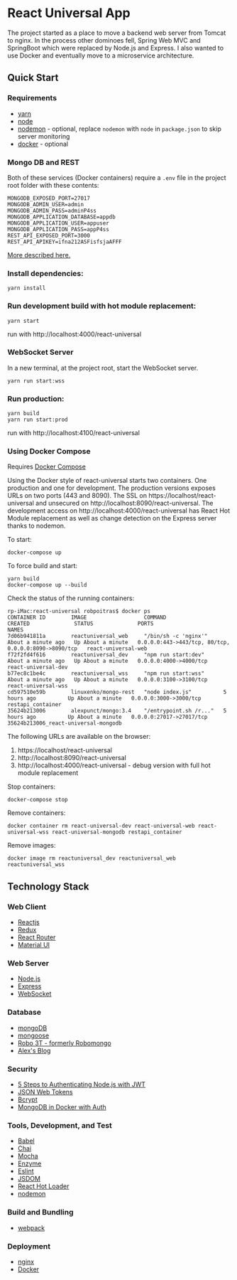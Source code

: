 # React Universal App

The project started as a place to move a backend web server from Tomcat to nginx.
In the process other dominoes fell, Spring Web MVC and SpringBoot which were replaced
by Node.js and Express. I also wanted to use Docker and eventually move to a
microservice architecture.

## Quick Start

### Requirements
* [yarn](https://yarnpkg.com/en/)
* [node](https://nodejs.org/en/)
* [nodemon](https://nodemon.io/) - optional, replace `nodemon` with `node` in `package.json` to skip server monitoring
* [docker](https://www.docker.com/) - optional

### Mongo DB and REST
Both of these services (Docker containers) require a `.env` file in the project root folder with these contents:
```
MONGODB_EXPOSED_PORT=27017
MONGODB_ADMIN_USER=admin
MONGODB_ADMIN_PASS=adminP4ss
MONGODB_APPLICATION_DATABASE=appdb
MONGODB_APPLICATION_USER=appuser
MONGODB_APPLICATION_PASS=appP4ss
REST_API_EXPOSED_PORT=3000
REST_API_APIKEY=ifna212ASFisfsjaAFFF
```
[More described here.](http://blog.bejanalex.com/2017/03/mongodb-rest-api-interface-in-docker/)

### Install dependencies:
```
yarn install
```

### Run development build with hot module replacement:
```
yarn start
```
run with http://localhost:4000/react-universal

### WebSocket Server
In a new terminal, at the project root, start the WebSocket server.
```
yarn run start:wss
```

### Run production:
```
yarn build
yarn run start:prod
```
run with http://localhost:4100/react-universal

### Using Docker Compose
Requires [Docker Compose](https://docs.docker.com/compose/)

Using the Docker style of react-universal starts two containers. One production and
one for development. The production versions exposes URLs on two ports (443 and 8090).
The SSL on https://localhost/react-universal and unsecured on http://localhost:8090/react-universal.
The development access on http://localhost:4000/react-universal has React Hot Module replacement
as well as change detection on the Express server thanks to nodemon.

To start:
```
docker-compose up
```

To force build and start:
```
yarn build
docker-compose up --build
```

Check the status of the running containers:
```
rp-iMac:react-universal robpoitras$ docker ps
CONTAINER ID        IMAGE                  COMMAND                  CREATED              STATUS              PORTS                                                  NAMES
7d06b941811a        reactuniversal_web     "/bin/sh -c 'nginx'"     About a minute ago   Up About a minute   0.0.0.0:443->443/tcp, 80/tcp, 0.0.0.0:8090->8090/tcp   react-universal-web
f72f2fd4f616        reactuniversal_dev     "npm run start:dev"      About a minute ago   Up About a minute   0.0.0.0:4000->4000/tcp                                 react-universal-dev
b77ec8c1be4c        reactuniversal_wss     "npm run start:wss"      About a minute ago   Up About a minute   0.0.0.0:3100->3100/tcp                                 react-universal-wss
cd597510e59b        linuxenko/mongo-rest   "node index.js"          5 hours ago          Up About a minute   0.0.0.0:3000->3000/tcp                                 restapi_container
35624b213006        alexpunct/mongo:3.4    "/entrypoint.sh /r..."   5 hours ago          Up About a minute   0.0.0.0:27017->27017/tcp                               35624b213006_react-universal-mongodb
```

The following URLs are available on the browser:

1.  https://localhost/react-universal
1.  http://localhost:8090/react-universal
1.  http://localhost:4000/react-universal - debug version with full hot module replacement

Stop containers:
```
docker-compose stop
```

Remove containers:
```
docker container rm react-universal-dev react-universal-web react-universal-wss react-universal-mongodb restapi_container
```

Remove images:
```
docker image rm reactuniversal_dev reactuniversal_web reactuniversal_wss
```
## Technology Stack

### Web Client

* [Reactjs](https://facebook.github.io/react/)
* [Redux](http://redux.js.org/)
* [React Router](https://reacttraining.com/react-router/)
* [Material UI](http://www.material-ui.com/#/)

### Web Server

* [Node.js](https://nodejs.org/en/)
* [Express](https://expressjs.com/)
* [WebSocket](https://github.com/websockets/ws)

### Database

* [mongoDB](https://www.mongodb.com/)
* [mongoose](http://mongoosejs.com/)
* [Robo 3T - formerly Robomongo](https://robomongo.org/)
* [Alex's Blog](http://blog.bejanalex.com/2017/03/mongodb-rest-api-interface-in-docker/)

### Security

* [5 Steps to Authenticating Node.js with JWT](https://www.codementor.io/olatundegaruba/5-steps-to-authenticating-node-js-with-jwt-7ahb5dmyr)
* [JSON Web Tokens](https://github.com/auth0/node-jsonwebtoken)
* [Bcrypt](https://github.com/kelektiv/node.bcrypt.js)
* [MongoDB in Docker with Auth](http://blog.bejanalex.com/2017/03/running-mongodb-in-a-docker-container-with-authentication/)

### Tools, Development, and Test

* [Babel](https://babeljs.io/)
* [Chai](http://chaijs.com/)
* [Mocha](https://mochajs.org/)
* [Enzyme](http://airbnb.io/enzyme/index.html)
* [Eslint](https://eslint.org/)
* [JSDOM](https://github.com/tmpvar/jsdom)
* [React Hot Loader](http://gaearon.github.io/react-hot-loader/)
* [nodemon](https://nodemon.io/)

### Build and Bundling

* [webpack](https://webpack.js.org/)

### Deployment

* [nginx](https://www.nginx.com/resources/wiki/community/)
* [Docker](https://www.docker.com/community-edition)
